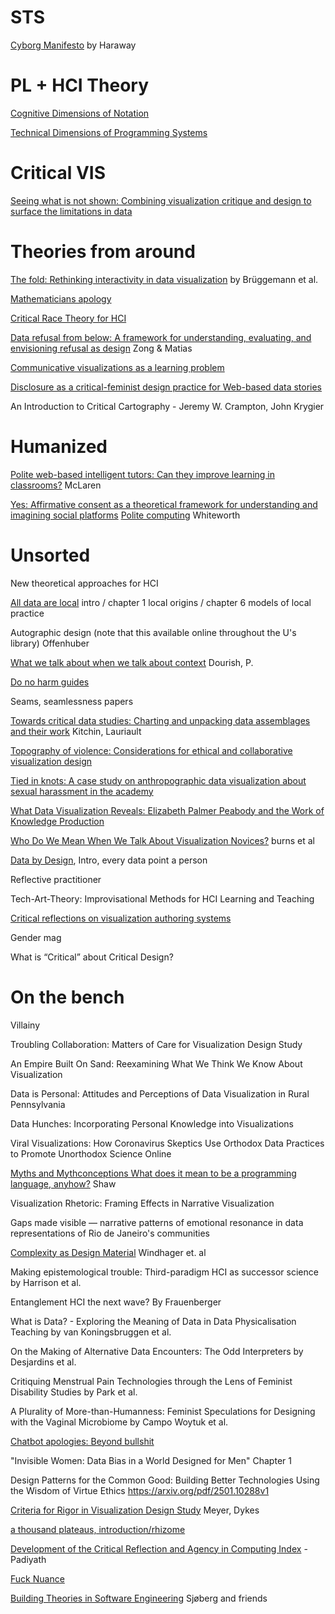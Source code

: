 # STS

[Cyborg Manifesto](https://usa.anarchistlibraries.net/library/donna-haraway-a-cyborg-manifesto) by Haraway

# PL + HCI Theory

[Cognitive Dimensions of Notation](https://www.cl.cam.ac.uk/~afb21/CognitiveDimensions/papers/Green1989.pdf)

[Technical Dimensions of Programming Systems](https://arxiv.org/abs/2302.10003)

# Critical VIS

[Seeing what is not shown: Combining visualization critique and design to surface the limitations in data](https://www.jbe-platform.com/content/journals/10.1075/idj.22006.hen)

# Theories from around

[The fold: Rethinking interactivity in data visualization](https://markjanbludau.de/Brueggemann2020_Fold.pdf) by Brüggemann et al.

[Mathematicians apology](https://www.cs.utexas.edu/~mitra/csSpring2024/cs309/Papers/A_Mathematicians_Apology.pdf)

[Critical Race Theory for HCI](https://dl.acm.org/doi/abs/10.1145/3313831.3376392)

[Data refusal from below: A framework for understanding, evaluating, and envisioning refusal as design](https://dl.acm.org/doi/full/10.1145/3630107) Zong & Matias

[Communicative visualizations as a learning problem](https://ieeexplore.ieee.org/abstract/document/9222102/)

[Disclosure as a critical-feminist design practice for Web-based data stories](https://firstmonday.org/ojs/index.php/fm/article/view/12712)

An Introduction to Critical Cartography - Jeremy W. Crampton, John Krygier

# Humanized

[Polite web-based intelligent tutors: Can they improve learning in classrooms?](https://www.sciencedirect.com/science/article/pii/S0360131510002824) McLaren

[Yes: Affirmative consent as a theoretical framework for understanding and imagining social platforms](https://dl.acm.org/doi/abs/10.1145/3411764.3445778) [Polite computing](https://www.tandfonline.com/doi/full/10.1080/01449290512331333700) Whiteworth

# Unsorted

New theoretical approaches for HCI

[All data are local](https://direct.mit.edu/books/book-pdf/2257207/book_9780262352215.pdf) intro / chapter 1 local origins / chapter 6 models of local practice

Autographic design (note that this available online throughout the U's library) Offenhuber

[What we talk about when we talk about context](https://doi.org/10.1007/s00779-003-0253-8) Dourish, P.

[Do no harm guides](https://www.urban.org/research/publication/do-no-harm-guide-applying-equity-awareness-data-visualization)

Seams, seamlessness papers

[Towards critical data studies: Charting and unpacking data assemblages and their work](https://papers.ssrn.com/sol3/papers.cfm?Abstract_id=2474112) Kitchin, Lauriault

[Topography of violence: Considerations for ethical and collaborative visualization design](https://onlinelibrary.wiley.com/doi/abs/10.1111/cgf.14285)

[Tied in knots: A case study on anthropographic data visualization about sexual harassment in the academy](https://ieeexplore.ieee.org/abstract/document/9307965)

[What Data Visualization Reveals: Elizabeth Palmer Peabody and the Work of Knowledge Production](https://hdsr.mitpress.mit.edu/pub/oraonikr)

[Who Do We Mean When We Talk About Visualization Novices?](https://dl.acm.org/doi/abs/10.1145/3544548.3581524) burns et al

[Data by Design](https://dataxdesign.io/), Intro, every data point a person

Reflective practitioner

Tech-Art-Theory: Improvisational Methods for HCI Learning and Teaching

[Critical reflections on visualization authoring systems](https://ieeexplore.ieee.org/abstract/document/8807226/)

Gender mag

What is “Critical” about Critical Design?

# On the bench

Villainy

Troubling Collaboration: Matters of Care for Visualization Design Study

An Empire Built On Sand: Reexamining What We Think We Know About Visualization

Data is Personal: Attitudes and Perceptions of Data Visualization in Rural Pennsylvania

Data Hunches: Incorporating Personal Knowledge into Visualizations

Viral Visualizations: How Coronavirus Skeptics Use Orthodox Data Practices to Promote Unorthodox Science Online

[Myths and Mythconceptions What does it mean to be a programming language, anyhow?](https://dl.acm.org/doi/pdf/10.1145/3480947) Shaw 

Visualization Rhetoric: Framing Effects in Narrative Visualization

Gaps made visible — narrative patterns of emotional resonance in data representations of Rio de Janeiro's communities

[Complexity as Design Material](https://arxiv.org/abs/2409.07465) Windhager et. al

Making epistemological trouble: Third-paradigm HCI as successor science by Harrison et al.

Entanglement HCI the next wave? By Frauenberger

What is Data? - Exploring the Meaning of Data in Data Physicalisation Teaching by van Koningsbruggen et al.

On the Making of Alternative Data Encounters: The Odd Interpreters by Desjardins et al.

Critiquing Menstrual Pain Technologies through the Lens of Feminist Disability Studies by Park et al.

A Plurality of More-than-Humanness: Feminist Speculations for Designing with the Vaginal Microbiome by Campo Woytuk et al.

[Chatbot apologies: Beyond bullshit](https://arxiv.org/pdf/2501.09910)

"Invisible Women: Data Bias in a World Designed for Men" Chapter 1

Design Patterns for the Common Good: Building Better Technologies Using the
Wisdom of Virtue Ethics https://arxiv.org/pdf/2501.10288v1

[Criteria for Rigor in Visualization Design Study](https://ieeexplore.ieee.org/abstract/document/8809711) Meyer, Dykes

[a thousand plateaus, introduction/rhizome](https://files.libcom.org/files/A%20Thousand%20Plateaus.pdf)

[Development of the Critical Reflection and Agency in Computing Index](https://arxiv.org/abs/2501.13060) - Padiyath

[Fuck Nuance](https://kieranhealy.org/files/papers/fuck-nuance.pdf)

[Building Theories in Software Engineering](https://link.springer.com/chapter/10.1007/978-1-84800-044-5_12) Sjøberg and friends
